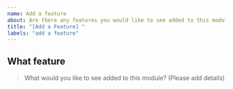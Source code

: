 ```yaml
---
name: Add a feature
about: Are there any features you would like to see added to this module?
title: "[Add a Feature] "
labels: "add a feature"
---
```


## What feature
> What would you like to see added to this module? (Please add details)
